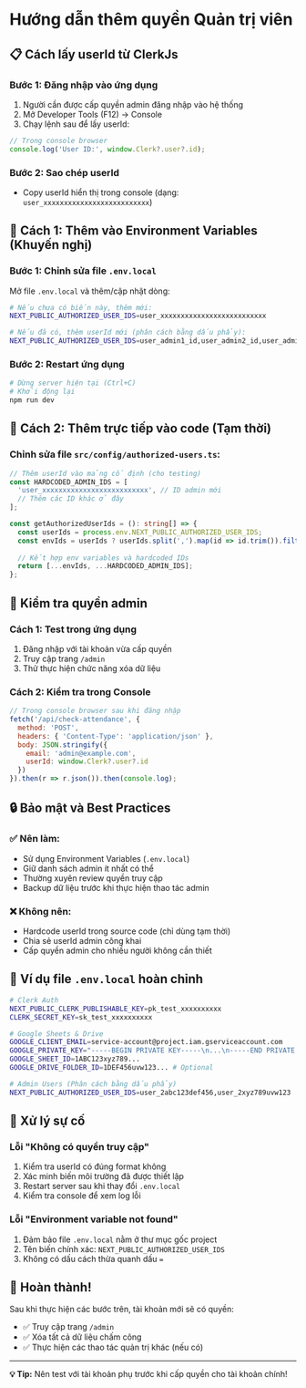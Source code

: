 # Hướng dẫn thêm quyền Quản trị viên

## 📋 **Cách lấy userId từ ClerkJs**

### **Bước 1: Đăng nhập vào ứng dụng**
1. Người cần được cấp quyền admin đăng nhập vào hệ thống
2. Mở Developer Tools (F12) → Console
3. Chạy lệnh sau để lấy userId:
```javascript
// Trong console browser
console.log('User ID:', window.Clerk?.user?.id);
```

### **Bước 2: Sao chép userId**
- Copy userId hiển thị trong console (dạng: `user_xxxxxxxxxxxxxxxxxxxxxxxxxx`)

## 🔧 **Cách 1: Thêm vào Environment Variables (Khuyến nghị)**

### **Bước 1: Chỉnh sửa file `.env.local`**
Mở file `.env.local` và thêm/cập nhật dòng:

```bash
# Nếu chưa có biến này, thêm mới:
NEXT_PUBLIC_AUTHORIZED_USER_IDS=user_xxxxxxxxxxxxxxxxxxxxxxxxxx

# Nếu đã có, thêm userId mới (phân cách bằng dấu phẩy):
NEXT_PUBLIC_AUTHORIZED_USER_IDS=user_admin1_id,user_admin2_id,user_admin3_id
```

### **Bước 2: Restart ứng dụng**
```bash
# Dừng server hiện tại (Ctrl+C)
# Khởi động lại
npm run dev
```

## 🔧 **Cách 2: Thêm trực tiếp vào code (Tạm thời)**

### **Chỉnh sửa file** `src/config/authorized-users.ts`:

```typescript
// Thêm userId vào mảng cố định (cho testing)
const HARDCODED_ADMIN_IDS = [
  'user_xxxxxxxxxxxxxxxxxxxxxxxxxx', // ID admin mới
  // Thêm các ID khác ở đây
];

const getAuthorizedUserIds = (): string[] => {
  const userIds = process.env.NEXT_PUBLIC_AUTHORIZED_USER_IDS;
  const envIds = userIds ? userIds.split(',').map(id => id.trim()).filter(id => id.length > 0) : [];
  
  // Kết hợp env variables và hardcoded IDs
  return [...envIds, ...HARDCODED_ADMIN_IDS];
};
```

## 🎯 **Kiểm tra quyền admin**

### **Cách 1: Test trong ứng dụng**
1. Đăng nhập với tài khoản vừa cấp quyền
2. Truy cập trang `/admin`
3. Thử thực hiện chức năng xóa dữ liệu

### **Cách 2: Kiểm tra trong Console**
```javascript
// Trong console browser sau khi đăng nhập
fetch('/api/check-attendance', {
  method: 'POST',
  headers: { 'Content-Type': 'application/json' },
  body: JSON.stringify({
    email: 'admin@example.com',
    userId: window.Clerk?.user?.id
  })
}).then(r => r.json()).then(console.log);
```

## 🔒 **Bảo mật và Best Practices**

### **✅ Nên làm:**
- Sử dụng Environment Variables (`.env.local`)
- Giữ danh sách admin ít nhất có thể
- Thường xuyên review quyền truy cập
- Backup dữ liệu trước khi thực hiện thao tác admin

### **❌ Không nên:**
- Hardcode userId trong source code (chỉ dùng tạm thời)
- Chia sẻ userId admin công khai
- Cấp quyền admin cho nhiều người không cần thiết

## 📝 **Ví dụ file `.env.local` hoàn chỉnh**

```bash
# Clerk Auth
NEXT_PUBLIC_CLERK_PUBLISHABLE_KEY=pk_test_xxxxxxxxxx
CLERK_SECRET_KEY=sk_test_xxxxxxxxxx

# Google Sheets & Drive
GOOGLE_CLIENT_EMAIL=service-account@project.iam.gserviceaccount.com
GOOGLE_PRIVATE_KEY="-----BEGIN PRIVATE KEY-----\n...\n-----END PRIVATE KEY-----\n"
GOOGLE_SHEET_ID=1ABC123xyz789...
GOOGLE_DRIVE_FOLDER_ID=1DEF456uvw123... # Optional

# Admin Users (Phân cách bằng dấu phẩy)
NEXT_PUBLIC_AUTHORIZED_USER_IDS=user_2abc123def456,user_2xyz789uvw123
```

## 🚨 **Xử lý sự cố**

### **Lỗi "Không có quyền truy cập"**
1. Kiểm tra userId có đúng format không
2. Xác minh biến môi trường đã được thiết lập
3. Restart server sau khi thay đổi `.env.local`
4. Kiểm tra console để xem log lỗi

### **Lỗi "Environment variable not found"**
1. Đảm bảo file `.env.local` nằm ở thư mục gốc project
2. Tên biến chính xác: `NEXT_PUBLIC_AUTHORIZED_USER_IDS`
3. Không có dấu cách thừa quanh dấu `=`

## 🎉 **Hoàn thành!**

Sau khi thực hiện các bước trên, tài khoản mới sẽ có quyền:
- ✅ Truy cập trang `/admin`
- ✅ Xóa tất cả dữ liệu chấm công
- ✅ Thực hiện các thao tác quản trị khác (nếu có)

---

**💡 Tip:** Nên test với tài khoản phụ trước khi cấp quyền cho tài khoản chính! 
